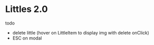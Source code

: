 # Littles 2.0

todo
- delete little (hover on LittleItem to display img with delete onClick)
- ESC on modal